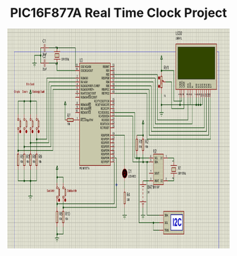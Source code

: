 <h1 align="center">  PIC16F877A Real Time Clock Project </h1>

<p align="center">
  <img height="500"  src="diagram_image.png">
</p>
